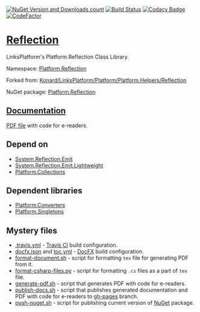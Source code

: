 [![NuGet Version and Downloads count](https://buildstats.info/nuget/Platform.Reflection)](https://www.nuget.org/packages/Platform.Reflection)
[![Build Status](https://travis-ci.com/linksplatform/Reflection.svg?branch=master)](https://travis-ci.com/linksplatform/Reflection)
[![Codacy Badge](https://api.codacy.com/project/badge/Grade/af08bf638ea6420faccd181b331a5999)](https://app.codacy.com/app/drakonard/Reflection?utm_source=github.com&utm_medium=referral&utm_content=linksplatform/Reflection&utm_campaign=Badge_Grade_Dashboard)
[![CodeFactor](https://www.codefactor.io/repository/github/linksplatform/reflection/badge/master)](https://www.codefactor.io/repository/github/linksplatform/reflection/overview/master)

# [Reflection](https://github.com/linksplatform/Reflection)

LinksPlatform's Platform.Reflection Class Library.

Namespace: [Platform.Reflection](https://linksplatform.github.io/Reflection/api/Platform.Reflection.html)

Forked from: [Konard/LinksPlatform/Platform/Platform.Helpers/Reflection](https://github.com/Konard/LinksPlatform/tree/822c3c283cab152489d49e6a1727ca76f8595ce2/Platform/Platform.Helpers/Reflection)

NuGet package: [Platform.Reflection](https://www.nuget.org/packages/Platform.Reflection)

## [Documentation](https://linksplatform.github.io/Reflection)
[PDF file](https://linksplatform.github.io/Reflection/Platform.Reflection.pdf) with code for e-readers.

## Depend on
*   [System.Reflection.Emit](https://www.nuget.org/packages/System.Reflection.Emit)
*   [System.Reflection.Emit.Lightweight](https://www.nuget.org/packages/System.Reflection.Emit.Lightweight)
*   [Platform.Collections](https://github.com/linksplatform/Collections)

## Dependent libraries
*   [Platform.Converters](https://github.com/linksplatform/Converters)
*   [Platform.Singletons](https://github.com/linksplatform/Singletons)

## Mystery files
*   [.travis.yml](https://github.com/linksplatform/Reflection/blob/master/.travis.yml) - [Travis CI](https://travis-ci.com) build configuration.
*   [docfx.json](https://github.com/linksplatform/Reflection/blob/master/docfx.json) and [toc.yml](https://github.com/linksplatform/Reflection/blob/master/toc.yml) - [DocFX](https://dotnet.github.io/docfx) build configuration.
*   [format-document.sh](https://github.com/linksplatform/Reflection/blob/master/format-document.sh) - script for formatting `tex` file for generating PDF from it.
*   [format-csharp-files.py](https://github.com/linksplatform/Reflection/blob/master/format-csharp-files.py) - script for formatting `.cs` files as a part of `tex` file.
*   [generate-pdf.sh](https://github.com/linksplatform/Reflection/blob/master/generate-pdf.sh) - script that generates PDF with code for e-readers.
*   [publish-docs.sh](https://github.com/linksplatform/Reflection/blob/master/publish-docs.sh) - script that publishes generated documentation and PDF with code for e-readers to [gh-pages](https://github.com/linksplatform/Reflection/tree/gh-pages) branch.
*   [push-nuget.sh](https://github.com/linksplatform/Reflection/blob/master/push-nuget.sh) - script for publishing current version of [NuGet](https://www.nuget.org) package.
